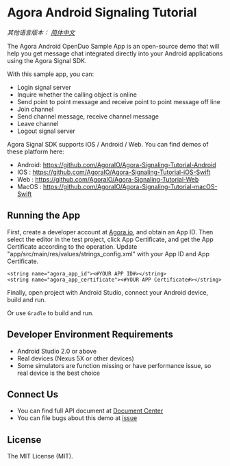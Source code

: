 # Agora Android Signaling Tutorial

*其他语言版本： [简体中文](README.md)*

The Agora Android OpenDuo Sample App is an open-source demo that will help you get message chat integrated directly into your Android applications using the Agora Signal SDK.

With this sample app, you can:

- Login signal server
- Inquire whether the calling object is online
- Send point to point message and receive point to point message off line
- Join channel
- Send channel message, receive channel message
- Leave channel
- Logout signal server

Agora Signal SDK supports iOS / Android / Web. You can find demos of these platform here:
- Android: https://github.com/AgoraIO/Agora-Signaling-Tutorial-Android
- IOS    : https://github.com/AgoraIO/Agora-Signaling-Tutorial-iOS-Swift
- Web    : https://github.com/AgoraIO/Agora-Signaling-Tutorial-Web
- MacOS  : https://github.com/AgoraIO/Agora-Signaling-Tutorial-macOS-Swift


## Running the App
First, create a developer account at [Agora.io](https://dashboard.agora.io/signin/), and obtain an App ID.
Then select the editor in the test project, click App Certificate, and get the App Certificate according to the operation.
Update "app/src/main/res/values/strings_config.xml" with your App ID and App Certificate.

```
<string name="agora_app_id"><#YOUR APP ID#></string>
<string name="agora_app_certificate"><#YOUR APP Certificate#></string>
```



Finally, open project with Android Studio, connect your Android device, build and run.

Or use `Gradle` to build and run.

## Developer Environment Requirements
- Android Studio 2.0 or above
- Real devices (Nexus 5X or other devices)
- Some simulators are function missing or have performance issue, so real device is the best choice

## Connect Us
- You can find full API document at [Document Center](https://docs.agora.io/en/)
- You can file bugs about this demo at [issue](https://github.com/AgoraIO/Agora-Android-Tutorial-1to1/issues)

## License
The MIT License (MIT).
